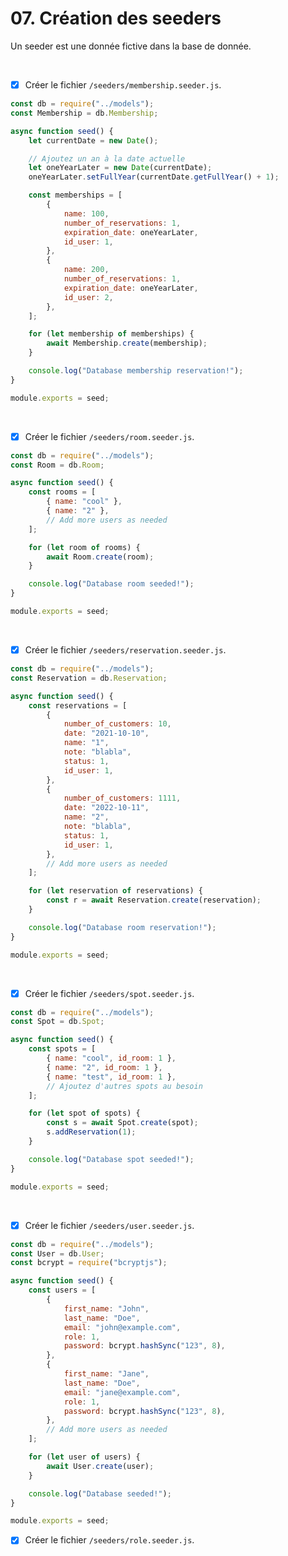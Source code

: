 # 07. Création des seeders

Un seeder est une donnée fictive dans la base de donnée.

<br>


- [x] Créer le fichier `/seeders/membership.seeder.js`.
```javascript
const db = require("../models");
const Membership = db.Membership;

async function seed() {
    let currentDate = new Date();

    // Ajoutez un an à la date actuelle
    let oneYearLater = new Date(currentDate);
    oneYearLater.setFullYear(currentDate.getFullYear() + 1);

    const memberships = [
        {
            name: 100,
            number_of_reservations: 1,
            expiration_date: oneYearLater,
            id_user: 1,
        },
        {
            name: 200,
            number_of_reservations: 1,
            expiration_date: oneYearLater,
            id_user: 2,
        },
    ];

    for (let membership of memberships) {
        await Membership.create(membership);
    }

    console.log("Database membership reservation!");
}

module.exports = seed;
```

<br>

- [x] Créer le fichier `/seeders/room.seeder.js`.
```javascript
const db = require("../models");
const Room = db.Room;

async function seed() {
    const rooms = [
        { name: "cool" },
        { name: "2" },
        // Add more users as needed
    ];

    for (let room of rooms) {
        await Room.create(room);
    }

    console.log("Database room seeded!");
}

module.exports = seed;
```

<br>

- [x] Créer le fichier `/seeders/reservation.seeder.js`.
```javascript
const db = require("../models");
const Reservation = db.Reservation;

async function seed() {
    const reservations = [
        {
            number_of_customers: 10,
            date: "2021-10-10",
            name: "1",
            note: "blabla",
            status: 1,
            id_user: 1,
        },
        {
            number_of_customers: 1111,
            date: "2022-10-11",
            name: "2",
            note: "blabla",
            status: 1,
            id_user: 1,
        },
        // Add more users as needed
    ];

    for (let reservation of reservations) {
        const r = await Reservation.create(reservation);
    }

    console.log("Database room reservation!");
}

module.exports = seed;

```

<br>

- [x] Créer le fichier `/seeders/spot.seeder.js`.
```javascript
const db = require("../models");
const Spot = db.Spot;

async function seed() {
    const spots = [
        { name: "cool", id_room: 1 },
        { name: "2", id_room: 1 },
        { name: "test", id_room: 1 },
        // Ajoutez d'autres spots au besoin
    ];

    for (let spot of spots) {
        const s = await Spot.create(spot);
        s.addReservation(1);
    }

    console.log("Database spot seeded!");
}

module.exports = seed;

```

<br>

- [x] Créer le fichier `/seeders/user.seeder.js`.
```javascript
const db = require("../models");
const User = db.User;
const bcrypt = require("bcryptjs");

async function seed() {
    const users = [
        {
            first_name: "John",
            last_name: "Doe",
            email: "john@example.com",
            role: 1,
            password: bcrypt.hashSync("123", 8),
        },
        {
            first_name: "Jane",
            last_name: "Doe",
            email: "jane@example.com",
            role: 1,
            password: bcrypt.hashSync("123", 8),
        },
        // Add more users as needed
    ];

    for (let user of users) {
        await User.create(user);
    }

    console.log("Database seeded!");
}

module.exports = seed;
```

- [x] Créer le fichier `/seeders/role.seeder.js`.
```javascript

```
